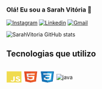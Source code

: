 ### Olá! Eu sou a Sarah Vitória 🚀

[![Instagram](https://img.shields.io/badge/Instagram-E4405F?style=for-the-badge&logo=instagram&logoColor=white)](https://www.instagram.com/codeup.ufrb/)
[![Linkedin](https://img.shields.io/badge/LinkedIn-0077B5?style=for-the-badge&logo=linkedin&logoColor=white)](https://www.linkedin.com/in/sarah-vitoria/)
[![Gmail](https://img.shields.io/badge/Gmail-D14836?style=for-the-badge&logo=gmail&logoColor=white)](mailto:vsarah178@gmail.com)

![SarahVitoria GitHub stats](https://github-readme-stats.vercel.app/api?username=saarahvitoria&show_icons=true&theme=tokyonight)

## Tecnologias que utilizo 
<div style="display: inline_block"><br>
  <img align="center" alt="Js" height="30" width="40" src="https://raw.githubusercontent.com/devicons/devicon/master/icons/javascript/javascript-plain.svg">
  <img align="center" alt="HTML5" height="30" width="40" src="https://raw.githubusercontent.com/devicons/devicon/master/icons/html5/html5-original.svg">
<img align="center" alt="CSS" height="30" width="40" src="https://raw.githubusercontent.com/devicons/devicon/master/icons/css3/css3-original.svg">
<img align="center" alt="java" height="30" width="40" src="https://raw.githubusercontent.com/jmnote/z-icons/master/svg/java.svg">
  
</div>

